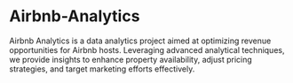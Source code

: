 # Airbnb-Analytics
Airbnb Analytics is a data analytics project aimed at optimizing revenue opportunities for Airbnb hosts. Leveraging advanced analytical techniques, we provide insights to enhance property availability, adjust pricing strategies, and target marketing efforts effectively.
